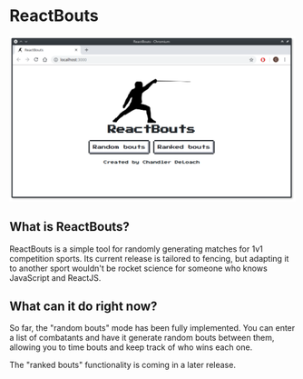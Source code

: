 # ReactBouts
![reactbouts-screenshot](./img/reactbouts.png)

## What is ReactBouts?
ReactBouts is a simple tool for randomly generating matches for
1v1 competition sports. Its current release is tailored to
fencing, but adapting it to another sport wouldn't be rocket science
for someone who knows JavaScript and ReactJS.

## What can it do right now?
So far, the "random bouts" mode has been fully implemented. You can
enter a list of combatants and have it generate random bouts between
them, allowing you to time bouts and keep track of who wins each one.

The "ranked bouts" functionality is coming in a later release.
